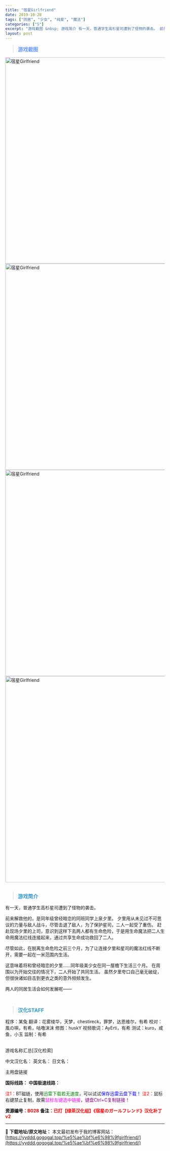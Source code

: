 ```yaml
---
title: "宿星Girlfriend"
date: 2019-10-28
tags: ["同居", "少女", "纯爱", "魔法"]
categories: ["S"]
excerpt: "游戏截图 &nbsp; 游戏简介 有一天，普通学生高杉星司遭到了怪物的袭击。 前来解救他的，是同年级曾经暗恋的同班同学上泉夕里。 夕里用从未见过不可思议的力量与敌人战斗，尽管击退了敌人，为了保护星司，ニ人一起受了重伤。 赶赴现场夕里的上司，意识到这样下去两人都有生命危险，于是用生命魔法把二人生命用魔&hellip;"
layout: post
---
```


<div>
<blockquote><b><span style="font-size: 12pt; color: #6699ff;">游戏截图</span></b></blockquote>
<div><img title="点击放大" src="https://yyddd.gogogal.top/wp-content/uploads/2025/04/20250430_6811fbc5ee803.webp" alt="宿星Girlfriend" width="650" /></div>
<div><img title="点击放大" src="https://yyddd.gogogal.top/wp-content/uploads/2025/04/20250430_6811fbc77cab4.webp" alt="宿星Girlfriend" width="650" /></div>
<div><img title="点击放大" src="https://yyddd.gogogal.top/wp-content/uploads/2025/04/20250430_6811fbc97cb52.webp" alt="宿星Girlfriend" width="650" /></div>
<div><img title="点击放大" src="https://yyddd.gogogal.top/wp-content/uploads/2025/04/20250430_6811fbcb78240.webp" alt="宿星Girlfriend" width="650" /></div>
&nbsp;
<blockquote><b><span style="font-size: 12pt; color: #3399cc;">游戏简介</span></b></blockquote>
<div>有一天，普通学生高杉星司遭到了怪物的袭击。

前来解救他的，是同年级曾经暗恋的同班同学上泉夕里。
夕里用从未见过不可思议的力量与敌人战斗，尽管击退了敌人，为了保护星司，ニ人一起受了重伤。
赶赴现场夕里的上司，意识到这样下去两人都有生命危险，于是用生命魔法把二人生命用魔法红线连接起来，通过共享生命成功救回了二人。

尽管如此，在脱离生命危险之前三个月，为了让连接夕里和星司的魔法红线不断开，需要一起在一米范围内生活。

这意味着将和曾经暗恋的夕里……同年级美少女在同一屋檐下生活三个月。
在周围以为开始交往的情况下，二人开始了共同生活。
虽然夕里夸口自己毫无破绽，但很快诸如目击到更衣之类的意外频频发生。

两人的同居生活会如何发展呢——</div>
&nbsp;
<blockquote><b><span style="font-size: 12pt; color: #3399cc;">汉化STAFF</span></b></blockquote>
<div>程序：某兔
翻译：花雾绫华，天梦，chestireck，罪梦，达恩维尔，有希
校对：風の唄，有希，咕噜沫沫
修图：huskY
视频歌词：AyErti，有希
测试：kuro，咸鱼，小玉
监制：有希</div>
&nbsp;

游戏名称汇总[汉化检索]

中文汉化名：
英文名：
日文名：
</div>
<div class="panel panel-primary">
<div class="panel-heading">主用盘链接</div>
<div class="panel-body">

<b>国际线路：</b>
<b>中国极速线路：</b>


<span style="color: #ff0000;">注1：</span>BT磁链，使用<span style="color: #008000;">迅雷下载若无速度</span>，可以试试<span style="color: #0000ff;">保存迅雷云盘下载！</span>
<span style="color: #ff0000;">注2：</span>鼠标右键禁止复制，故需<span style="color: #ff00ff;">鼠标左键选中链接</span>，<span style="color: #800080;">键盘Ctrl+C复制链接！</span>

</div>
<div class="panel-footer"><span style="color: #ff0000;"><b><span style="color: #000000;">资源编号</span>：B028</b></span>
<span style="color: #ff0000;"><b><span style="color: #000000;">备注</span>：已打【绿茶汉化组】《宿星のガールフレンド》汉化补丁v2</b></span></div>
</div>

---
📖 **下载地址/原文地址：** 本文最初发布于我的博客网站：[https://yyddd.gogogal.top/%e5%ae%bf%e6%98%9fgirlfriend/](https://yyddd.gogogal.top/%e5%ae%bf%e6%98%9fgirlfriend/)
